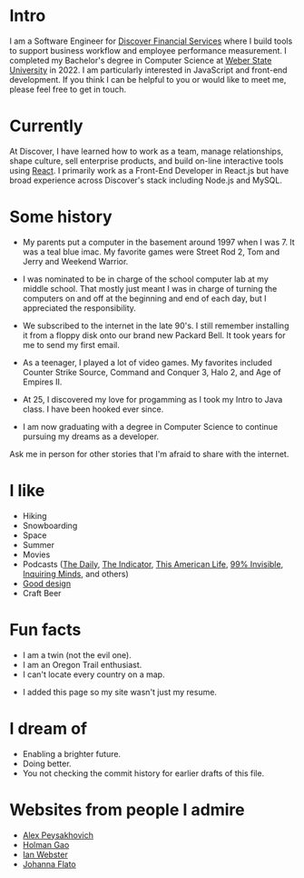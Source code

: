 
# Intro

I am a Software Engineer for [Discover Financial Services](https://discover.com) where I build tools to support business workflow and employee performance measurement. I completed my Bachelor's degree in Computer Science at [Weber State University](https://weber.edu) in 2022.  I am particularly interested in JavaScript and front-end development. If you think I can be helpful to you or would like to meet me, please feel free to get in touch.
 
# Currently

At Discover, I have learned how to work as a team, manage relationships, shape culture, sell enterprise products, and build on-line interactive tools using [React](https://react.js). I primarily work as a Front-End Developer in React.js but have broad experience across Discover's stack including Node.js and MySQL.

# Some history

- My parents put a computer in the basement around 1997 when I was 7. It was a teal blue imac. My favorite games were Street Rod 2, Tom and Jerry and Weekend Warrior. 

- I was nominated to be in charge of the school computer lab at my middle school. That mostly just meant I was in charge of turning the computers on and off at the beginning and end of each day, but I appreciated the responsibility.

- We subscribed to the internet in the late 90's. I still remember installing it from a floppy disk onto our brand new Packard Bell. It took years for me to send my first email.

- As a teenager, I played a lot of video games. My favorites included Counter Strike Source, Command and Conquer 3, Halo 2, and Age of Empires II.

- At 25, I discovered my love for progamming as I took my Intro to Java class. I have been hooked ever since.

- I am now graduating with a degree in Computer Science to continue pursuing my dreams as a developer.

Ask me in person for other stories that I'm afraid to share with the internet.

# I like

- Hiking
- Snowboarding
- Space
- Summer
- Movies
- Podcasts ([The Daily](https://www.nytimes.com/column/the-daily), [The Indicator](https://www.npr.org/podcasts/510325/the-indicator-from-planet-money), [This American Life](https://www.thisamericanlife.org/), [99% Invisible](https://99percentinvisible.org/episodes/), [Inquiring Minds](https://inquiring.show), and others)
- [Good design](/)
- Craft Beer

# Fun facts

- I am a twin (not the evil one).
- I am an Oregon Trail enthusiast.
- I can't locate every country on a map.
<!-- - I break about 30 traffic laws on a [onewheel](https://onewheel.com/products/xr), [bicycle](https://www.citibikenyc.com/), or [electric scooter](https://turboant.com/) every single day. -->
- I added this page so my site wasn't just my resume.

# I dream of

- Enabling a brighter future.
- Doing better.
- You not checking the commit history for earlier drafts of this file.

# Websites from people I admire

- [Alex Peysakhovich](http://alexpeys.github.io/)
- [Holman Gao](https://golmansax.com/)
- [Ian Webster](http://ianww.com/)
- [Johanna Flato](https://www.johannaflato.com/)

